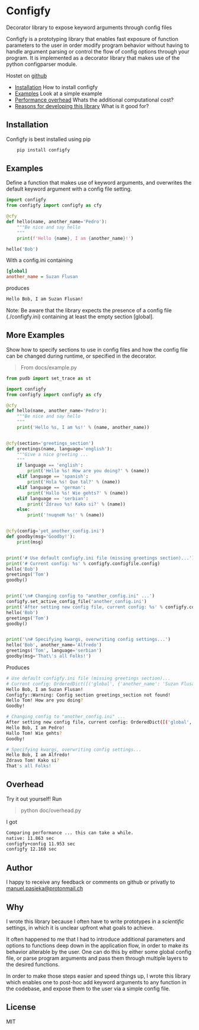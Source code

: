 # Configfy
Decorator library to expose keyword arguments through config files

Configfy is a prototyping library that enables fast exposure of function parameters to the user in order modify program behavior without having to handle argument parsing or control the flow of config options through your program. It is implemented as a decorator library that makes use of the python configparser module.

Hostet on [github](https://github.com/mapa17/configfy)

* [Installation](##Installation) How to install configfy
* [Examples](##Examples) Look at a simple example
* [Performance overhead](##Overhead) Whats the additional computational cost?
* [Reasons for developing this library](##Why) What is it good for?

## Installation
Configfy is best installed using pip

```bash
    pip install configfy
```

## Examples

Define a function that makes use of keyword arguments, and overwrites the default
keyword argument with a config file setting.

```python
import configfy
from configfy import configfy as cfy 

@cfy
def hello(name, another_name='Pedro'):
    """Be nice and say hello 
    """
    print(f'Hello {name}, I am {another_name}!')

hello('Bob')
```

With a config.ini containing

```ini
[global]
another_name = Suzan Flusan
```

produces

```bash
Hello Bob, I am Suzan Flusan!
```

Note: Be aware that the library expects the presence of a config file (./configfy.ini) containing at least the empty section [global].

## More Examples
Show how to specify sections to use in config files and how the config file can be changed during runtime, or specified in the decorator.

> From docs/example.py
```python
from pudb import set_trace as st

import configfy
from configfy import configfy as cfy 

@cfy
def hello(name, another_name='Pedro'):
    """Be nice and say hello 
    """
    print('Hello %s, I am %s!' % (name, another_name))


@cfy(section='greetings_section')
def greetings(name, language='english'):
    """Give a nice greeting ...
    """
    if language == 'english':
        print('Hello %s! How are you doing?' % (name))
    elif language == 'spanish':
        print('Hola %s! Que tal?' % (name))
    elif language == 'german':
        print('Hallo %s! Wie gehts?' % (name))
    elif language == 'serbian':
        print('Zdravo %s! Kako si?' % (name))
    else:
        print('!nuqneH %s!' % (name))


@cfy(config='yet_another_config.ini')
def goodby(msg='Goodby!'):
    print(msg)


print('# Use default configfy.ini file (missing greetings section)...')
print('# Current config: %s' % configfy.configfile.config)
hello('Bob')
greetings('Tom')
goodby()


print('\n# Changing config to "another_config.ini" ...')
configfy.set_active_config_file('another_config.ini')
print('After setting new config file, current config: %s' % configfy.configfile.config)
hello('Bob')
greetings('Tom')
goodby()


print('\n# Specifying kwargs, overwriting config settings...')
hello('Bob', another_name='Alfredo')
greetings('Tom', language='serbian')
goodby(msg='That\'s all Folks!')
```

Produces

```bash
# Use default configfy.ini file (missing greetings section)...
# Current config: OrderedDict([('global', {'another_name': 'Suzan Flusan', 'language': 'spanish'})])
Hello Bob, I am Suzan Flusan!
Configfy::Warning: Config section greetings_section not found!
Hello Tom! How are you doing?
Goodby!

# Changing config to "another_config.ini" ...
After setting new config file, current config: OrderedDict([('global', {'language': 'spanish'}), ('greetings_section', {'language': 'german'})])
Hello Bob, I am Pedro!
Hallo Tom! Wie gehts?
Goodby!

# Specifying kwargs, overwriting config settings...
Hello Bob, I am Alfredo!
Zdravo Tom! Kako si?
That's all Folks!
```

## Overhead
Try it out yourself! Run

> python doc/overhead.py

I got

```bash
Comparing performance ... this can take a while.
native: 11.863 sec
configfy+config 11.953 sec
configfy 12.160 sec
```

## Author
I happy to receive any feedback or comments on github or privatly to manuel.pasieka@protonmail.ch

## Why
I wrote this library because I often have to write prototypes in a *scientific* settings, in which it is unclear upfront what goals to achieve.

It often happened to me that I had to introduce additional parameters and options to functions deep down in the application flow, in order to make its behavior alterable by the user. One can do this by either some global config file, or parse program arguments and pass them through multiple layers to the desired functions.

In order to make those steps easier and speed things up, I wrote this library which enables one to post-hoc add keyword arguments to any function in the codebase, and expose them to the user via a simple config file.

## License
MIT